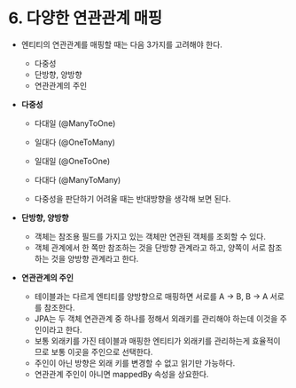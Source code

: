 # **6. 다양한 연관관계 매핑**
- 엔티티의 연관관계를 매핑할 때는 다음 3가지를 고려해야 한다.
    - 다중성 
    - 단방향, 양방향
    - 연관관계의 주인

- **다중성**
  - 다대일 (@ManyToOne)
  - 일대다 (@OneToMany)
  - 일대일 (@OneToOne)
  - 다대다 (@ManyToMany)

  - 다중성을 판단하기 어려울 때는 반대방향을 생각해 보면 된다.

- **단방향, 양방향**
  - 객체는 참조용 필드를 가지고 있는 객체만 연관된 객체를 조회할 수 있다. 
  - 객체 관계에서 한 쪽만 참조하는 것을 단방향 관계라고 하고, 양쪽이 서로 참조하는 것을 양방향 관계라고 한다.

- **연관관계의 주인**
  - 테이블과는 다르게 엔티티를 양방향으로 매핑하면 서로를 A -> B, B -> A 서로를 참조한다.
  - JPA는 두 객체 연관관계 중 하나를 정해서 외래키를 관리해야 하는데 이것을 주인이라고 한다.
  - 보통 외래키를 가진 테이블과 매핑한 엔티티가 외래키를 관리하는게 효율적이므로 보통 이곳을 주인으로 선택한다.
  - 주인이 아닌 방향은 외래 키를 변경할 수 없고 읽기만 가능하다.
  - 연관관계 주인이 아니면 mappedBy 속성을 상요한다.